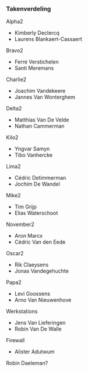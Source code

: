 ### Takenverdeling

Alpha2

- Kimberly Declercq
- Laurens Blankaert-Cassaert

Bravo2

- Ferre Verstichelen
- Santi Meremans

Charlie2

- Joachim Vandekeere
- Jannes Van Wonterghem

Delta2

- Matthias Van De Velde
- Nathan Cammerman

Kilo2

- Yngvar Samyn
- Tibo Vanhercke

Lima2

- Cédric Detimmerman
- Jochim De Wandel

Mike2

- Tim Grijp
- Elias Waterschoot

November2

- Aron Marcx
- Cédric Van den Eede

Oscar2

- Rik Claeysens
- Jonas Vandegehuchte

Papa2

- Levi Goossens
- Arno Van Nieuwenhove

Werkstations

- Jens Van Lieferingen
- Robin Van De Walle

Firewall

- Alister Adutwum

Robin Daeleman?
